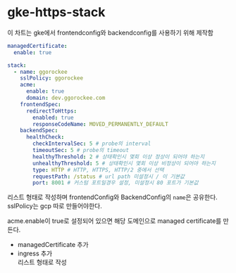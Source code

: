 # gke-https-stack

이 차트는 gke에서 frontendconfig와 backendconfig를 사용하기 위해 제작함

```yaml
managedCertificate:
  enable: true

stack:
  - name: ggorockee
    sslPolicy: ggorockee
    acme:
      enable: true
      domain: dev.ggorockee.com
    frontendSpec:
      redirectToHttps:
        enabled: true
        responseCodeName: MOVED_PERMANENTLY_DEFAULT
    backendSpec:
      healthCheck:
        checkIntervalSec: 5 # probe의 interval
        timeoutSec: 5 # probe의 timeout
        healthyThreshold: 2 # 상태확인시 몇회 이상 정상이 되어야 하는지
        unhealthyThreshold: 5 # 상태확인시 몇회 이상 비정상이 되어야 하는지
        type: HTTP # HTTP, HTTPS, HTTP/2 중에서 선택
        requestPath: /status # url path 미설정시 / 이 기본값
        port: 8001 # 커스텀 포트일경우 설정, 미설정시 80 포트가 기본값
```

리스트 형태로 작성하며 frontendConfig와 BackendConfig의 `name`은 공유한다.  
sslPolicy는 gcp 따로 만들어야한다.

acme.enable이 true로 설정되어 있으면 해당 도메인으로 managed certificate를 만든다.

* managedCertificate 추가  
* ingress 추가  
리스트 형태로 작성